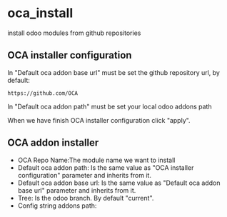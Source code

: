 # oca_install

install odoo modules from github repositories

## OCA installer configuration
In "Default oca addon base url" must be set the github repository url, by default:
```
https://github.com/OCA
```
In "Default oca addon path" must be set your local odoo addons path

When we have finish OCA installer configuration click "apply".

## OCA addon installer

- OCA Repo Name:The module name we want to install
- Default oca addon path: Is the same value as "OCA installer configuration" parameter and inherits from it.
- Default oca addon base url: Is the same value as "Default oca addon base url" parameter and inherits from it.
- Tree: Is the odoo branch. By default "current".
- Config string addons path: 

